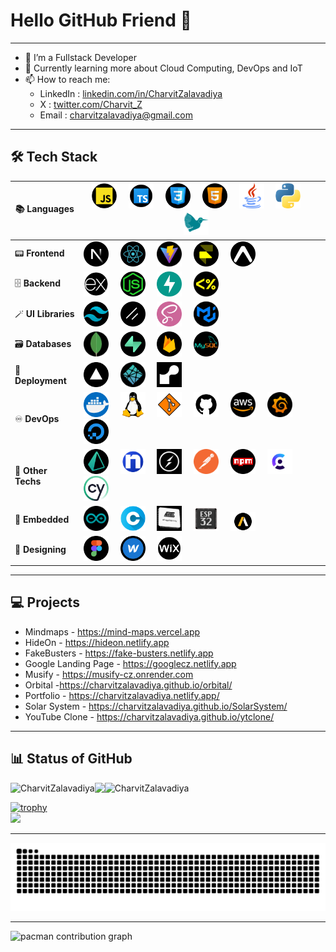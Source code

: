 # Hello GitHub Friend 👋

***

- 🔭 I’m a Fullstack Developer
- 🌱 Currently learning more about Cloud Computing, DevOps and IoT
- 📫 How to reach me:
  - LinkedIn : <a href='https://www.linkedin.com/in/charvit-zalavadiya-1b34b3243/'>linkedin.com/in/CharvitZalavadiya</a>
  - X : <a href='https://twitter.com/Charvit_Z'>twitter.com/Charvit_Z</a>
  - Email : charvitzalavadiya@gmail.com

***

## 🛠 Tech Stack

| 📚 **Languages**  | <img src="javascript.png" width='40px' heigth='20px'>&nbsp;&nbsp;&nbsp;&nbsp;&nbsp;<img src="typescript.png" width='40px' heigth='20px'>&nbsp;&nbsp;&nbsp;&nbsp;&nbsp;<img src="css.png" width='40px' heigth='20px'>&nbsp;&nbsp;&nbsp;&nbsp;&nbsp;<img src="html.png" width='40px' heigth='20px'>&nbsp;&nbsp;&nbsp;&nbsp;&nbsp;<img src="java.png" width='40px' heigth='20px'>&nbsp;&nbsp;&nbsp;&nbsp;&nbsp;<img src="python.png" width='40px' heigth='20px'>&nbsp;&nbsp;&nbsp;&nbsp;&nbsp;<img src="latex.png" width='40px' heigth='20px'>&nbsp;&nbsp;&nbsp;&nbsp;&nbsp; |
|-------------------|---|
| 📟 **Frontend**   | <img src="next.png" width='40px' heigth='20px'>&nbsp;&nbsp;&nbsp;&nbsp;&nbsp;<img src="react.png" width='40px' heigth='20px'>&nbsp;&nbsp;&nbsp;&nbsp;&nbsp;<img src="vite.png" width='40px' heigth='20px'>&nbsp;&nbsp;&nbsp;&nbsp;&nbsp;<img src="framer.png" width='40px' heigth='20px'>&nbsp;&nbsp;&nbsp;&nbsp;&nbsp;<img src="expo.png" width='40px' heigth='20px'>&nbsp;&nbsp;&nbsp;&nbsp;&nbsp; |
| 🗄️ **Backend**     | <img src="express-js.png" width='40px' heigth='20px'>&nbsp;&nbsp;&nbsp;&nbsp;&nbsp;<img src="node-js.png" width='40px' heigth='20px'>&nbsp;&nbsp;&nbsp;&nbsp;&nbsp;<img src="fastapi.png" width='40px' heigth='20px'>&nbsp;&nbsp;&nbsp;&nbsp;&nbsp;<img src="ejs.png" width='40px' heigth='20px'>&nbsp;&nbsp;&nbsp;&nbsp;&nbsp; |
| 🪄 **UI Libraries**| <img src="tailwind-css.png" width='40px' heigth='20px'>&nbsp;&nbsp;&nbsp;&nbsp;&nbsp;<img src="shadcn.png" width='40px' heigth='20px'>&nbsp;&nbsp;&nbsp;&nbsp;&nbsp;<img src="sass (1).png" width='40px' heigth='20px'>&nbsp;&nbsp;&nbsp;&nbsp;&nbsp;<img src="mui.png" width='40px' heigth='20px'>&nbsp;&nbsp;&nbsp;&nbsp;&nbsp; |
| 🗃️ **Databases**  | <img src="mongo.png" width='40px' heigth='20px'>&nbsp;&nbsp;&nbsp;&nbsp;&nbsp;<img src="supabase.png" width='40px' heigth='20px'>&nbsp;&nbsp;&nbsp;&nbsp;&nbsp;<img src="firebase.png" width='40px' heigth='20px'>&nbsp;&nbsp;&nbsp;&nbsp;&nbsp;<img src="mysql.png" width='40px' heigth='20px'>&nbsp;&nbsp;&nbsp;&nbsp;&nbsp; |
| 🛫 **Deployment**     | <img src="vercel.png" width='40px' heigth='20px'>&nbsp;&nbsp;&nbsp;&nbsp;&nbsp;<img src="netlify.png" width='40px' heigth='20px'>&nbsp;&nbsp;&nbsp;&nbsp;&nbsp;<img src="render.png" width='40px' heigth='20px'>&nbsp;&nbsp;&nbsp;&nbsp;&nbsp; |
| ♾️ **DevOps**     | <img src="docker.png" width='40px' heigth='20px'>&nbsp;&nbsp;&nbsp;&nbsp;&nbsp;<img src="linux.png" width='40px' heigth='20px'>&nbsp;&nbsp;&nbsp;&nbsp;&nbsp;<img src="git.png" width='40px' heigth='20px'>&nbsp;&nbsp;&nbsp;&nbsp;&nbsp;<img src="github.png" width='40px' heigth='20px'>&nbsp;&nbsp;&nbsp;&nbsp;&nbsp;<img src="aws.png" width='40px' heigth='20px'>&nbsp;&nbsp;&nbsp;&nbsp;&nbsp;<img src="grafana.png" width='40px' heigth='20px'>&nbsp;&nbsp;&nbsp;&nbsp;&nbsp;<img src="digitalOcean.png" width='40px' heigth='20px'>&nbsp;&nbsp;&nbsp;&nbsp;&nbsp; |
| 🤖 **Other Techs** | <img src="prisma.png" width='40px' heigth='20px'>&nbsp;&nbsp;&nbsp;&nbsp;&nbsp;<img src="ngrok.png" width='40px' heigth='20px'>&nbsp;&nbsp;&nbsp;&nbsp;&nbsp;<img src="socketio.png" width='40px' heigth='20px'>&nbsp;&nbsp;&nbsp;&nbsp;&nbsp;<img src="postman-api.png" width='40px' heigth='20px'>&nbsp;&nbsp;&nbsp;&nbsp;&nbsp;<img src="npm.png" width='40px' heigth='20px'>&nbsp;&nbsp;&nbsp;&nbsp;&nbsp;<img src="clerk.png" width='40px' heigth='20px'>&nbsp;&nbsp;&nbsp;&nbsp;&nbsp;<img src="cypress.png" width='40px' heigth='20px'>&nbsp;&nbsp;&nbsp;&nbsp;&nbsp; |
| 🦾 **Embedded**  | <img src="arduino.png" width='40px' heigth='20px'>&nbsp;&nbsp;&nbsp;&nbsp;&nbsp;<img src="c.png" width='40px' heigth='20px'>&nbsp;&nbsp;&nbsp;&nbsp;&nbsp;<img src="atmega.png" width='40px' heigth='20px'>&nbsp;&nbsp;&nbsp;&nbsp;&nbsp;<img src="esp32.png" width='40px' heigth='20px'>&nbsp;&nbsp;&nbsp;&nbsp;&nbsp;<img src="ansys1.png" width='40px' heigth='20px'>&nbsp;&nbsp;&nbsp;&nbsp;&nbsp; |
| 🎨 **Designing**  | <img src="figma.png" width='40px' heigth='20px'>&nbsp;&nbsp;&nbsp;&nbsp;&nbsp;<img src="webflow.png" width='40px' heigth='20px'>&nbsp;&nbsp;&nbsp;&nbsp;&nbsp;<img src="wix.png" width='40px' heigth='20px'>&nbsp;&nbsp;&nbsp;&nbsp;&nbsp; |

<!-- #### 📚 Languages
<img src="javascript.png" width='40px' heigth='20px'>&nbsp;&nbsp;&nbsp;&nbsp;&nbsp;
<img src="typescript.png" width='40px' heigth='20px'>&nbsp;&nbsp;&nbsp;&nbsp;&nbsp;
<img src="css.png" width='40px' heigth='20px'>&nbsp;&nbsp;&nbsp;&nbsp;&nbsp;
<img src="html.png" width='40px' heigth='20px'>&nbsp;&nbsp;&nbsp;&nbsp;&nbsp;
<img src="java.png" width='40px' heigth='20px'>&nbsp;&nbsp;&nbsp;&nbsp;&nbsp;
<img src="python.png" width='40px' heigth='20px'>&nbsp;&nbsp;&nbsp;&nbsp;&nbsp;
<img src="c.png" width='40px' heigth='20px'>&nbsp;&nbsp;&nbsp;&nbsp;&nbsp;
<img src="latex.png" width='40px' heigth='20px'>&nbsp;&nbsp;&nbsp;&nbsp;&nbsp;

#### 📟 Frontend
<img src="next.png" width='40px' heigth='20px'>&nbsp;&nbsp;&nbsp;&nbsp;&nbsp;
<img src="react.png" width='40px' heigth='20px'>&nbsp;&nbsp;&nbsp;&nbsp;&nbsp;
<img src="vite.png" width='40px' heigth='20px'>&nbsp;&nbsp;&nbsp;&nbsp;&nbsp;

#### 🗄️ Backend
<img src="express-js.png" width='40px' heigth='20px'>&nbsp;&nbsp;&nbsp;&nbsp;&nbsp;
<img src="node-js.png" width='40px' heigth='20px'>&nbsp;&nbsp;&nbsp;&nbsp;&nbsp;
<img src="ejs.png" width='40px' heigth='20px'>&nbsp;&nbsp;&nbsp;&nbsp;&nbsp;

#### 🪄 UI Libraries
<img src="tailwind-css.png" width='40px' heigth='20px'>&nbsp;&nbsp;&nbsp;&nbsp;&nbsp;
<img src="shadcn.png" width='40px' heigth='20px'>&nbsp;&nbsp;&nbsp;&nbsp;&nbsp;
<img src="sass (1).png" width='40px' heigth='20px'>&nbsp;&nbsp;&nbsp;&nbsp;&nbsp;
<img src="mui.png" width='40px' heigth='20px'>&nbsp;&nbsp;&nbsp;&nbsp;&nbsp;

#### 🗃️ Databases
<img src="mongo.png" width='40px' heigth='20px'>&nbsp;&nbsp;&nbsp;&nbsp;&nbsp;
<img src="firebase.png" width='40px' heigth='20px'>&nbsp;&nbsp;&nbsp;&nbsp;&nbsp;
<img src="mysql.png" width='40px' heigth='20px'>&nbsp;&nbsp;&nbsp;&nbsp;&nbsp;

#### 🛫 Deplyment
<img src="vercel.png" width='40px' heigth='20px'>&nbsp;&nbsp;&nbsp;&nbsp;&nbsp;
<img src="netlify.png" width='40px' heigth='20px'>&nbsp;&nbsp;&nbsp;&nbsp;&nbsp;
<img src="render.png" width='40px' heigth='20px'>&nbsp;&nbsp;&nbsp;&nbsp;&nbsp;

#### ♾️ DevOps
<img src="docker.png" width='40px' heigth='20px'>&nbsp;&nbsp;&nbsp;&nbsp;&nbsp;
<img src="linux.png" width='40px' heigth='20px'>&nbsp;&nbsp;&nbsp;&nbsp;&nbsp;
<img src="git.png" width='40px' heigth='20px'>&nbsp;&nbsp;&nbsp;&nbsp;&nbsp;
<img src="github.png" width='40px' heigth='20px'>&nbsp;&nbsp;&nbsp;&nbsp;&nbsp;

#### 🤖 Other Techs
<img src="socketio.png" width='40px' heigth='20px'>&nbsp;&nbsp;&nbsp;&nbsp;&nbsp;
<img src="postman-api.png" width='40px' heigth='20px'>&nbsp;&nbsp;&nbsp;&nbsp;&nbsp;
<img src="npm.png" width='40px' heigth='20px'>&nbsp;&nbsp;&nbsp;&nbsp;&nbsp;
<img src="clerk.png" width='40px' heigth='20px'>&nbsp;&nbsp;&nbsp;&nbsp;&nbsp;
<img src="aws.png" width='40px' heigth='20px'>&nbsp;&nbsp;&nbsp;&nbsp;&nbsp;
<img src="grafana.png" width='40px' heigth='20px'>&nbsp;&nbsp;&nbsp;&nbsp;&nbsp;
<img src="digitalOcean.png" width='40px' heigth='20px'>&nbsp;&nbsp;&nbsp;&nbsp;&nbsp;

#### 🦾 Embedded
<img src="arduino.png" width='40px' heigth='20px'>&nbsp;&nbsp;&nbsp;&nbsp;&nbsp;
<img src="c.png" width='40px' heigth='20px'>&nbsp;&nbsp;&nbsp;&nbsp;&nbsp;
<img src="atmega.png" width='40px' heigth='20px'>&nbsp;&nbsp;&nbsp;&nbsp;&nbsp;
<img src="esp32.png" width='40px' heigth='20px'>&nbsp;&nbsp;&nbsp;&nbsp;&nbsp;

#### 🎨 Web Designing
<img src="figma.png" width='40px' heigth='20px'>&nbsp;&nbsp;&nbsp;&nbsp;&nbsp;
<img src="webflow.png" width='40px' heigth='20px'>&nbsp;&nbsp;&nbsp;&nbsp;&nbsp;
<img src="wix.png" width='40px' heigth='20px'>&nbsp;&nbsp;&nbsp;&nbsp;&nbsp; -->

***

## 💻 Projects

- Mindmaps - https://mind-maps.vercel.app
- HideOn - https://hideon.netlify.app
- FakeBusters - https://fake-busters.netlify.app
- Google Landing Page - https://googlecz.netlify.app
- Musify - https://musify-cz.onrender.com
- Orbital -https://charvitzalavadiya.github.io/orbital/
- Portfolio -  https://charvitzalavadiya.netlify.app/
- Solar System - https://charvitzalavadiya.github.io/SolarSystem/
- YouTube Clone - https://charvitzalavadiya.github.io/ytclone/

***

## 📊 Status of GitHub

<p><img align="left" src="https://github-readme-stats.vercel.app/api/top-langs?username=CharvitZalavadiya&theme=blue-green&show_icons=true&locale=en&layout=compact" alt="CharvitZalavadiya" /></p>
<p><img align="left" src="https://nirzak-streak-stats.vercel.app/?user=CharvitZalavadiya&theme=blue-green&hide_border=false" /></p>
<img align="left" src="https://github-readme-stats.vercel.app/api?username=CharvitZalavadiya&theme=blue-green&show_icons=true&locale=en" alt="CharvitZalavadiya" /><br/>


<!-- <br>![](https://github-readme-streak-stats.herokuapp.com/?user=CharvitZalavadiya&theme=blue-green&hide_border=false)<br/> -->

[![trophy](https://github-profile-trophy.vercel.app/?username=CharvitZalavadiya&theme=monokai&row=1&column=7&margin-w=15)](https://github.com/ryo-ma/github-profile-trophy)<br>
[![](https://visitcount.itsvg.in/api?id=CharvitZalavadiya&icon=0&color=0)](https://visitcount.itsvg.in)

***

<img src="https://raw.githubusercontent.com/CharvitZalavadiya/CharvitZalavadiya/output/snake.svg" alt="Snake animation" />

---

<picture>
  <source media="(prefers-color-scheme: dark)" srcset="https://raw.githubusercontent.com/CharvitZalavadiya/CharvitZalavadiya/output/pacman-contribution-graph-dark.svg">
  <source media="(prefers-color-scheme: light)" srcset="https://raw.githubusercontent.com/CharvitZalavadiya/CharvitZalavadiya/output/pacman-contribution-graph.svg">
  <img alt="pacman contribution graph" src="https://raw.githubusercontent.com/CharvitZalavadiya/CharvitZalavadiya/output/pacman-contribution-graph.svg">
</picture>